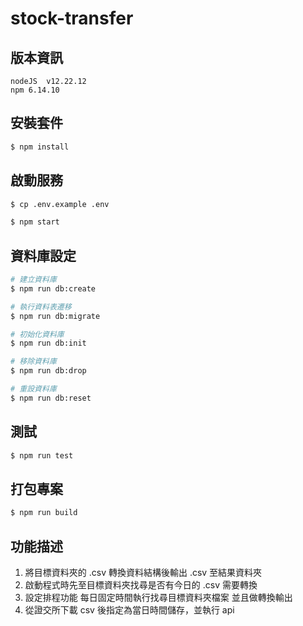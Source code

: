 # stock-transfer

## 版本資訊

```
nodeJS  v12.22.12
npm 6.14.10
```

## 安裝套件

```bash
$ npm install
```

## 啟動服務

```bash
$ cp .env.example .env

$ npm start
```

## 資料庫設定

```bash
# 建立資料庫
$ npm run db:create

# 執行資料表遷移
$ npm run db:migrate

# 初始化資料庫
$ npm run db:init

# 移除資料庫
$ npm run db:drop

# 重設資料庫
$ npm run db:reset
```

## 測試

```bash
$ npm run test
```

## 打包專案

```bash
$ npm run build
```

## 功能描述

1. 將目標資料夾的 .csv 轉換資料結構後輸出 .csv 至結果資料夾
2. 啟動程式時先至目標資料夾找尋是否有今日的 .csv 需要轉換
3. 設定排程功能 每日固定時間執行找尋目標資料夾檔案 並且做轉換輸出
4. 從證交所下載 csv 後指定為當日時間儲存，並執行 api

